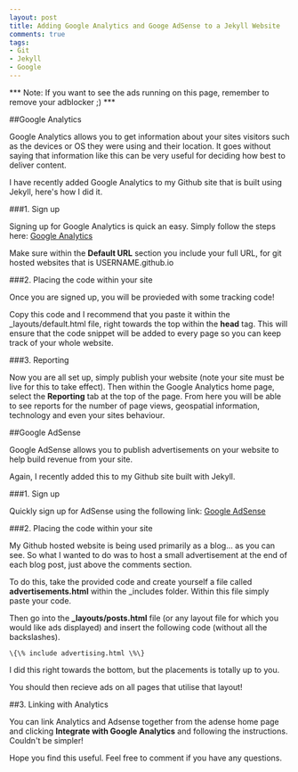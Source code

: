 ```yaml
---
layout: post
title: Adding Google Analytics and Googe AdSense to a Jekyll Website
comments: true
tags:
- Git
- Jekyll
- Google
---
```


*** Note: If you want to see the ads running on this page, remember to remove your adblocker ;) ***

##Google Analytics

Google Analytics allows you to get information about your sites visitors such as the devices or OS they were using and their location. It goes without saying that information like this can be very useful for deciding how best to deliver content.

I have recently added Google Analytics to my Github site that is built using Jekyll, here's how I did it.

###1. Sign up

Signing up for Google Analytics is quick an easy. Simply follow the steps here: [Google Analytics](https://www.google.com/analytics/web/?hl=en)

Make sure within the **Default URL** section you include your full URL, for git hosted websites that is USERNAME.github.io

###2. Placing the code within your site

Once you are signed up, you will be provieded with some tracking code! 

Copy this code and I recommend that you paste it within the _layouts/default.html file, right towards the top within the **head** tag. This will ensure that the code snippet will be added to every page so you can keep track of your whole website.

###3. Reporting

Now you are all set up, simply publish your website (note your site must be live for this to take effect). Then within the Google Analytics home page, select the **Reporting** tab at the top of the page. From here you will be able to see reports for the number of page views, geospatial information, technology and even your sites behaviour. 

##Google AdSense

Google AdSense allows you to publish advertisements on your website to help build revenue from your site.

Again, I recently added this to my Github site built with Jekyll.

###1. Sign up

Quickly sign up for AdSense using the following link: [Google AdSense](https://www.google.co.uk/intl/en/adsense/start/)

###2. Placing the code within your site

My Github hosted website is being used primarily as a blog... as you can see. So what I wanted to do was to host a small advertisement at the end of each blog post, just above the comments section.

To do this, take the provided code and create yourself a file called **advertisements.html** within the _includes folder. Within this file simply paste your code.

Then go into the **_layouts/posts.html** file (or any layout file for which you would like ads displayed) and insert the following code (without all the backslashes).

`\{\% include advertising.html \%\}`

I did this right towards the bottom, but the placements is totally up to you.

You should then recieve ads on all pages that utilise that layout!

##3. Linking with Analytics

You can link Analytics and Adsense together from the adense home page and clicking **Integrate with Google Analytics** and following the instructions. Couldn't be simpler!

Hope you find this useful. Feel free to comment if you have any questions.
